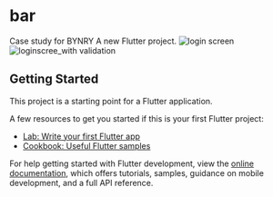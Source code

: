 # bar
Case study for BYNRY 
A new Flutter project.
![login screen](https://github.com/Mayur-ops-png/case_study_Bynry/assets/99834461/8272c26b-048b-4d91-a30e-0586f1e1012b)
![loginscree_with validation](https://github.com/Mayur-ops-png/case_study_Bynry/assets/99834461/ac2bb42a-84b2-4996-8efe-c08f9a90624f)

## Getting Started

This project is a starting point for a Flutter application.

A few resources to get you started if this is your first Flutter project:

- [Lab: Write your first Flutter app](https://docs.flutter.dev/get-started/codelab)
- [Cookbook: Useful Flutter samples](https://docs.flutter.dev/cookbook)

For help getting started with Flutter development, view the
[online documentation](https://docs.flutter.dev/), which offers tutorials,
samples, guidance on mobile development, and a full API reference.
